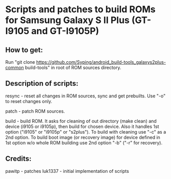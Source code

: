 Scripts and patches to build ROMs for Samsung Galaxy S II Plus (GT-I9105 and GT-I9105P)
==================================

How to get:
-------------
Run "git clone https://github.com/Syping/android_build-tools_galaxys2plus-common build-tools" in root of ROM sources directory.

Description of scripts:
-------------
resync - reset all changes in ROM sources, sync and get prebuilts. Use "-o" to reset changes only.

patch - patch ROM sources.

build - build ROM. It asks for cleaning of out directory (make clean) and device (i9105 or i9105p), then build for chosen device. Also it handles 1st option ("i9105" or "i9105p" or "s2plus"). To build with cleaning use "-c" as a 2nd option. To build boot image (or recovery image) for device defined in 1st option w/o whole ROM building use 2nd option "-b" ("-r" for recovery).

Credits:
-------------
pawitp - patches
luk1337 - initial implementation of scripts

